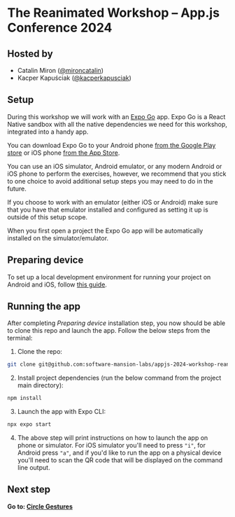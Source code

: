 # The Reanimated Workshop – App.js Conference 2024

## Hosted by

- Catalin Miron ([@mironcatalin](https://x.com/mironcatalin))
- Kacper Kapuściak ([@kacperkapusciak](https://x.com/kacperkapusciak))

## Setup

During this workshop we will work with an [Expo Go](https://expo.dev/go) app. Expo Go is a React Native sandbox with all the native dependencies we need for this workshop, integrated into a handy app.

You can download Expo Go to your Android phone [from the Google Play store](https://play.google.com/store/apps/details?id=host.exp.exponent&referrer=www) or iOS phone [from the App Store](https://apps.apple.com/us/app/expo-go/id982107779). 

You can use an iOS simulator, Android emulator, or any modern Android or iOS phone to perform the exercises, however, we recommend that you stick to one choice to avoid additional setup steps you may need to do in the future.

If you choose to work with an emulator (either iOS or Android) make sure that you have that emulator installed and configured as setting it up is outside of this setup scope.

When you first open a project the Expo Go app will be automatically installed on the simulator/emulator.

## Preparing device

To set up a local development environment for running your project on Android and iOS, follow [this guide](https://docs.expo.dev/get-started/set-up-your-environment/).

## Running the app

After completing _Preparing device_ installation step, you now should be able to clone this repo and launch the app.
Follow the below steps from the terminal:

1. Clone the repo:

```bash
git clone git@github.com:software-mansion-labs/appjs-2024-workshop-reanimated.git && cd appjs-2024-workshop-reanimated
```

2. Install project dependencies (run the below command from the project main directory):

```bash
npm install
```

3. Launch the app with Expo CLI:

```bash
npx expo start
```

4. The above step will print instructions on how to launch the app on phone or simulator. For iOS simulator you'll need to press `"i"`, for Android press `"a"`, and if you'd like to run the app on a physical device you'll need to scan the QR code that will be displayed on the command line output.

## Next step

**Go to: [Circle Gestures](./src/lessons/CircleGestures/)**
